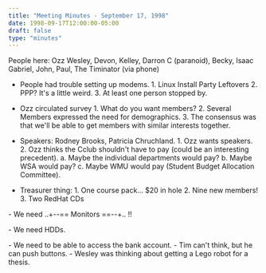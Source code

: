 ```yaml
---
title: "Meeting Minutes - September 17, 1998"
date: 1998-09-17T12:00:00-05:00
draft: false
type: "minutes"
---
```


People here:  Ozz Wesley, Devon, Kelley, Darron C (paranoid), Becky, Isaac               Gabriel, John, Paul, The Timinator (via phone) </p><p>
- People had trouble setting up modems.    1. Linux Install Party Leftovers    2. PPP?  It's a little weird.    3. At least one person stopped by. </p><p>
- Ozz circulated survey    1. What do you want members?    2. Several Members expressed the need for demographics.    3. The consensus was that we'll be able to get members with similar       interests together. </p><p>
- Speakers:  Rodney Brooks, Patricia Chruchland.    1.  Ozz wants speakers.    2.  Ozz thinks the Cclub shouldn't have to pay (could be an interesting        precedent).      a. Maybe the individual departments would pay?      b. Maybe WSA would pay?      c. Maybe WMU would pay (Student Budget Allocation Committee). </p><p>
- Treasurer thing:    1. One course pack... $20 in hole    2. Nine new members!    3. Two RedHat CDs </p><p>
</p><p>
- We need ..+--== Monitors ==--+.. !! </p><p>
- We need HDDs. </p><p>
- We need to be able to access the bank account. - Tim can't think, but he can push buttons. - Wesley was thinking about getting a Lego robot for a thesis. </p>
